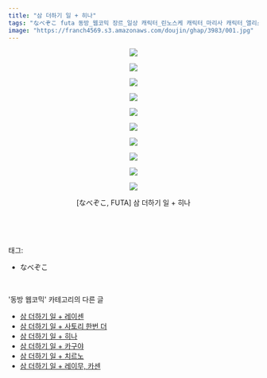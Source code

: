 ```yaml
---
title: "삼 더하기 일 + 히나"
tags: "なべぞこ futa 동방_웹코믹 장르_일상 캐릭터_린노스케 캐릭터_마리사 캐릭터_앨리스 캐릭터_파츄리 캐릭터_히나"
image: "https://franch4569.s3.amazonaws.com/doujin/ghap/3983/001.jpg"
---
```

<div class="article">
<p style="text-align: center; clear: none; float: none;"><img src="{{ site.imgserver2 }}/ghap/3983/001.jpg"/></p>
<p style="text-align: center; clear: none; float: none;"><img src="{{ site.imgserver2 }}/ghap/3983/002.jpg"/></p>
<p style="text-align: center; clear: none; float: none;"><img src="{{ site.imgserver2 }}/ghap/3983/003.jpg"/></p>
<p style="text-align: center; clear: none; float: none;"><img src="{{ site.imgserver2 }}/ghap/3983/004.jpg"/></p>
<p style="text-align: center; clear: none; float: none;"><img src="{{ site.imgserver2 }}/ghap/3983/005.jpg"/></p>
<p style="text-align: center; clear: none; float: none;"><img src="{{ site.imgserver2 }}/ghap/3983/006.jpg"/></p>
<p style="text-align: center; clear: none; float: none;"><img src="{{ site.imgserver2 }}/ghap/3983/007.jpg"/></p>
<p style="text-align: center; clear: none; float: none;"><img src="{{ site.imgserver2 }}/ghap/3983/008.jpg"/></p>
<p style="text-align: center; clear: none; float: none;"><img src="{{ site.imgserver2 }}/ghap/3983/009.jpg"/></p>
<p style="text-align: center; clear: none; float: none;"><img src="{{ site.imgserver2 }}/ghap/3983/010.jpg"/></p>
<p style="text-align: center; clear: none; float: none;">[なべぞこ, FUTA] 삼 더하기 일 + 히나</p>
<p><br/></p>
</div><br/>
<div class="tagTrail">
<p>태그: </p>
<ul>
<li>なべぞこ</li>
</ul>
</div><br/>
<div class="another">
<p>'동방 웹코믹' 카테고리의 다른 글</p>
<ul>
<li><a href="/ghap_3985">삼 더하기 일 + 레이센</a></li>
<li><a href="/ghap_3984">삼 더하기 일 + 사토리 한번 더</a></li>
<li><a href="/ghap_3983">삼 더하기 일 + 히나</a></li>
<li><a href="/ghap_3980">삼 더하기 일 + 카구야</a></li>
<li><a href="/ghap_3979">삼 더하기 일 + 치르노</a></li>
<li><a href="/ghap_3978">삼 더하기 일 + 레이무, 카센</a></li>
</ul>
</div><br/>
<div class="cb_module cb_fluid">
<div class="cb_wrt cb_profile">
</div><!-- commentList close -->
</div><br/>
